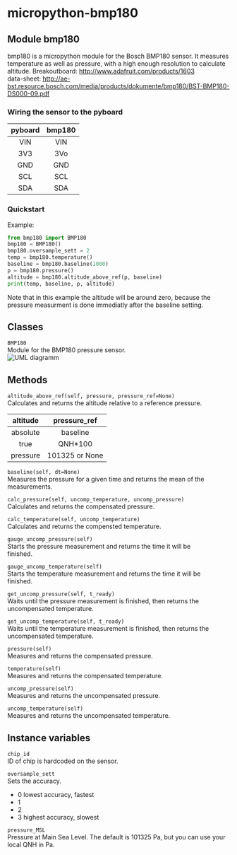 micropython-bmp180
==================

Module bmp180
-----------------
bmp180 is a micropython module for the Bosch BMP180 sensor. It measures
temperature as well as pressure, with a high enough resolution to calculate
altitude.
Breakoutboard: http://www.adafruit.com/products/1603  
data-sheet: http://ae-bst.resource.bosch.com/media/products/dokumente/bmp180/BST-BMP180-DS000-09.pdf

### Wiring the sensor to the pyboard

| pyboard| bmp180 |
|:------:|:------:|
| VIN    | VIN    |
| 3V3    | 3Vo    |
| GND    | GND    |
| SCL    | SCL    |
| SDA    | SDA    |

### Quickstart

Example:
```python
from bmp180 import BMP180
bmp180 = BMP180()
bmp180.oversample_sett = 2
temp = bmp180.temperature()
baseline = bmp180.baseline(1000)
p = bmp180.pressure()
altitude = bmp180.altitude_above_ref(p, baseline)
print(temp, baseline, p, altitude)
```
Note that in this example the altitude will be around zero, because the pressure measurment is done immediatly after the baseline setting.

Classes
-------
``BMP180``  
Module for the BMP180 pressure sensor.  
![UML diagramm](https://raw.githubusercontent.com/turbinenreiter/micropython-bmp180/master/classes_BMP180.png "UML diagramm")


Methods
--------------


``altitude_above_ref(self, pressure, pressure_ref=None)``  
Calculates and returns the altitude relative to a reference pressure.  

| altitude |   pressure_ref |  
|:--------:|:--------------:|  
| absolute |       baseline |  
| true     |        QNH*100 |  
| pressure | 101325 or None |  

``baseline(self, dt=None)``  
Measures the pressure for a given time and returns the mean of the  
measurements.

``calc_pressure(self, uncomp_temperature, uncomp_pressure)``  
Calculates and returns the compensated pressure.

``calc_temperature(self, uncomp_temperature)``  
Calculates and returns the compensted temperature.  

``gauge_uncomp_pressure(self)``  
Starts the pressure measurement and returns the time it will be  
finished.

``gauge_uncomp_temperature(self)``  
Starts the temperature measurement and returns the time it will be  
finished.

``get_uncomp_pressure(self, t_ready)``  
Waits until the pressure measurement is finished, then returns the  
uncompensated temperature.

``get_uncomp_temperature(self, t_ready)``  
Waits until the temperature measurement is finished, then returns the  
uncompensated temperature.

``pressure(self)``  
Measures and returns the compensated pressure.

``temperature(self)``  
Measures and returns the compensated temperature.

``uncomp_pressure(self)``  
Measures and returns the uncompensated pressure.

``uncomp_temperature(self)``  
Measures and returns the uncompensated temperature.

Instance variables
------------------
``chip_id``  
ID of chip is hardcoded on the sensor.

``oversample_sett``  
Sets the accuracy.
* 0 lowest accuracy, fastest
* 1
* 2
* 3 highest accuracy, slowest

``pressure_MSL``  
Pressure at Main Sea Level. The default is 101325 Pa, but you can use your local QNH in Pa.

